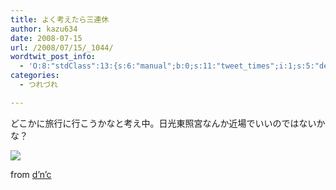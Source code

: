 ```yaml
---
title: よく考えたら三連休
author: kazu634
date: 2008-07-15
url: /2008/07/15/_1044/
wordtwit_post_info:
  - 'O:8:"stdClass":13:{s:6:"manual";b:0;s:11:"tweet_times";i:1;s:5:"delay";i:0;s:7:"enabled";i:1;s:10:"separation";s:2:"60";s:7:"version";s:3:"3.7";s:14:"tweet_template";b:0;s:6:"status";i:2;s:6:"result";a:0:{}s:13:"tweet_counter";i:2;s:13:"tweet_log_ids";a:1:{i:0;i:4145;}s:9:"hash_tags";a:0:{}s:8:"accounts";a:1:{i:0;s:7:"kazu634";}}'
categories:
  - つれづれ

---
```

<div class="section">
<p>
    どこかに旅行に行こうかなと考え中。日光東照宮なんか近場でいいのではないかな？
</p>
  
<p>
<center>
</center>
</p>
  
<p>
<a href="http://flickr.com/photos/fukagawa/347638513/" onclick="__gaTracker('send', 'event', 'outbound-article', 'http://flickr.com/photos/fukagawa/347638513/', '');" title="3Monkeys [ 神厩 / 日光東照宮 ]"><img src="http://farm1.static.flickr.com/142/347638513_393b5488d4_m.jpg" /></a>
</p>
  
<p>
    from <a href="http://flickr.com/people/fukagawa/" onclick="__gaTracker('send', 'event', 'outbound-article', 'http://flickr.com/people/fukagawa/', 'd&#8217;n&#8217;c');">d&#8217;n&#8217;c</a>
</p></p>
</div>